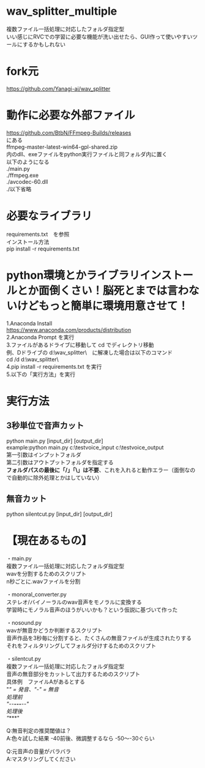 # wav_splitter_multiple
複数ファイル一括処理に対応したフォルダ指定型  
いい感じにRVCでの学習に必要な機能が洗い出せたら、GUI作って使いやすいツールにするかもしれない  
  
# fork元  
https://github.com/Yanagi-ai/wav_splitter  
  
# 動作に必要な外部ファイル  
https://github.com/BtbN/FFmpeg-Builds/releases  
にある  
ffmpeg-master-latest-win64-gpl-shared.zip  
内のdll、exeファイルをpython実行ファイルと同フォルダ内に置く  
以下のようになる  
./main.py  
./ffmpeg.exe  
./avcodec-60.dll  
./以下省略  

# 必要なライブラリ  
requirements.txt　を参照  
インストール方法  
pip install -r requirements.txt  

# python環境とかライブラリインストールとか面倒くさい！脳死とまでは言わないけどもっと簡単に環境用意させて！  
1.Anaconda Install  
https://www.anaconda.com/products/distribution  
2.Anaconda Prompt を実行  
3.ファイルがあるドライブに移動して cd でディレクトリ移動  
例、Dドライブの d:\wav_splitter\　に解凍した場合は以下のコマンド  
cd /d d:\wav_splitter\  
4.pip install -r requirements.txt  を実行  
5.以下の「実行方法」を実行  
  
# 実行方法  
## 3秒単位で音声カット  
python main.py [input_dir] [output_dir]  
example:python main.py c:\testvoice_input c:\testvoice_output  
第一引数はインプットフォルダ  
第二引数はアウトプットフォルダを指定する  
**フォルダパスの最後に「/」「\」は不要**、これを入れると動作エラー（面倒なので自動的に除外処理とかはしていない）  

## 無音カット  
python silentcut.py [input_dir] [output_dir]  
  
# 【現在あるもの】  
・main.py  
複数ファイル一括処理に対応したフォルダ指定型  
wavを分割するためのスクリプト  
n秒ごとに.wavファイルを分割  
  
・monoral_converter.py  
ステレオ/バイノーラルのwav音声をモノラルに変換する  
学習時にモノラル音声のほうがいいかも？という仮説に基づいて作った  
  
・nosound.py  
wavが無音かどうか判断するスクリプト  
音声作品を3秒毎に分割すると、たくさんの無音ファイルが生成されたりする  
それをフィルタリングしてフォルダ分けするためのスクリプト  

・silentcut.py  
複数ファイル一括処理に対応したフォルダ指定型  
音声の無音部分をカットして出力するためのスクリプト  
具体例　ファイルAがあるとする  
"*" = 発音、"-" = 無音  
処理前  
"--**---**--"  
処理後  
"****"  
  
Q:無音判定の推奨閾値は？  
A:色々試した結果 -40前後、微調整するなら -50～-30ぐらい  
  
Q:元音声の音量がバラバラ  
A:マスタリングしてください  